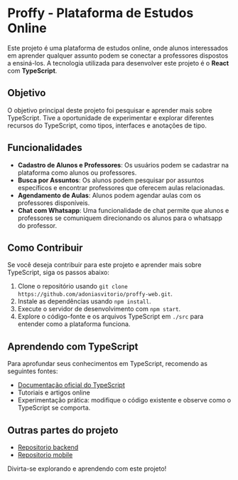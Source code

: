 # Proffy - Plataforma de Estudos Online

Este projeto é uma plataforma de estudos online, onde alunos interessados em aprender qualquer assunto podem se conectar a professores dispostos a ensiná-los. A tecnologia utilizada para desenvolver este projeto é o **React** com **TypeScript**.

## Objetivo

O objetivo principal deste projeto foi pesquisar e aprender mais sobre TypeScript. Tive a oportunidade de experimentar e explorar diferentes recursos do TypeScript, como tipos, interfaces e anotações de tipo.

## Funcionalidades

- **Cadastro de Alunos e Professores**: Os usuários podem se cadastrar na plataforma como alunos ou professores.
- **Busca por Assuntos**: Os alunos podem pesquisar por assuntos específicos e encontrar professores que oferecem aulas relacionadas.
- **Agendamento de Aulas**: Alunos podem agendar aulas com os professores disponíveis.
- **Chat com Whatsapp**: Uma funcionalidade de chat permite que alunos e professores se comuniquem direcionando os alunos para o whatsapp do professor.

## Como Contribuir

Se você deseja contribuir para este projeto e aprender mais sobre TypeScript, siga os passos abaixo:

1. Clone o repositório usando `git clone https://github.com/adoniasvitorio/proffy-web.git`.
2. Instale as dependências usando `npm install`.
3. Execute o servidor de desenvolvimento com `npm start`.
4. Explore o código-fonte e os arquivos TypeScript em `./src` para entender como a plataforma funciona.

## Aprendendo com TypeScript

Para aprofundar seus conhecimentos em TypeScript, recomendo as seguintes fontes:

- [Documentação oficial do TypeScript](https://www.typescriptlang.org/docs/)
- Tutoriais e artigos online
- Experimentação prática: modifique o código existente e observe como o TypeScript se comporta.

## Outras partes do projeto

 - [Repositorio backend](https://github.com/adoniasvitorio/proffy-backend)
 - [Repositorio mobile](https://github.com/adoniasvitorio/proffy-mobile)


Divirta-se explorando e aprendendo com este projeto!
